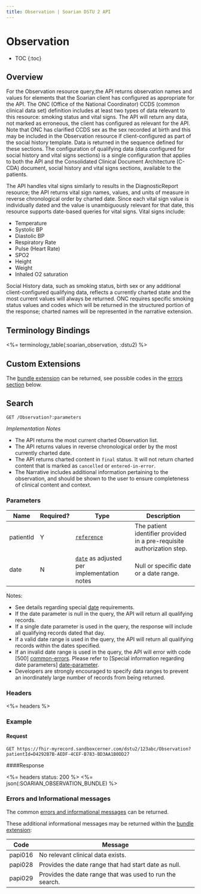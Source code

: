 ```yaml
---
title: Observation | Soarian DSTU 2 API
---
```


# Observation

* TOC
{:toc}

## Overview

For the Observation resource query,the API returns observation names and values for elements that the Soarian client has configured as appropriate for the API. The ONC (Office of the National Coordinator) CCDS (common clinical data set) definition includes at least two types of data relevant to this resource: smoking status and vital signs. The API will return any data, not marked as erroneous, the client has configured as relevant for the API. Note that ONC has clarified CCDS sex as the sex recorded at birth and this may be included in the Observation resource if client-configured as part of the social history template. Data is returned in the sequence defined for these sections. The configuration of qualifying data (data configured for social history and vital signs sections) is a single configuration that applies to both the API and the Consolidated Clinical Document Architecture (C-CDA) document, social history and vital signs sections, available to the patients.

The API handles vital signs similarly to results in the DiagnosticReport resource; the API returns vital sign names, values, and units of measure in reverse chronological order by charted date. Since each vital sign value is individually dated and the value is unambiguously relevant for that date, this resource supports date-based queries for vital signs. Vital signs include:

* Temperature
* Systolic BP
* Diastolic BP
* Respiratory Rate
* Pulse (Heart Rate)
* SPO2
* Height
* Weight
* Inhaled O2 saturation

Social History data, such as smoking status, birth sex or any additional client-configured qualifying data, reflects a currently charted state and the most current values will always be returned. ONC requires specific smoking status values and codes which will be returned in the structured portion of the response; charted names will be represented in the narrative extension.

## Terminology Bindings

<%= terminology_table(:soarian_observation, :dstu2) %>

## Custom Extensions

The [bundle extension] can be returned, see possible codes in the [errors section] below.

## Search

	GET /Observation?:parameters

_Implementation Notes_

* The API returns the most current charted Observation list.
* The API returns values in reverse chronological order by the most currently charted date.
* The API returns charted content in `final` status. It will not return charted content that is marked as `cancelled` or `entered-in-error`.
* The Narrative includes additional information pertaining to the observation, and should be shown to the user to ensure completeness of clinical content and context.

### Parameters

 Name      | Required? | Type                                          | Description
-----------|-----------|-----------------------------------------------|------------------------------------------------------------------------
 patientId | Y         | [`reference`]                                 | The patient identifier provided in a pre-requisite authorization step.
 date      | N         | [`date`] as adjusted per implementation notes | Null or specific date or a date range.

Notes:

* See details regarding special [date][date-parameter] requirements.
* If the date parameter is null in the query, the API will return all qualifying records.
* If a single date parameter is used in the query, the response will include all qualifying records dated that day.
* If a valid date range is used in the query, the API will return all qualifying records within the dates specified.
* If an invalid date range is used in the query, the API will error with code [500] [common-errors]. Please refer to [Special information regarding date parameters] [date-parameter].
* Developers are strongly encouraged to specify data ranges to prevent an inordinately large number of records from being returned.

### Headers

<%= headers %>

### Example

#### Request

	GET https://fhir-myrecord.sandboxcerner.com/dstu2/123abc/Observation?patientId=D4292B7B-AEDF-4CEF-B783-BD3AA1B0DD27

####Response

<%= headers status: 200 %>
<%= json(:SOARIAN_OBSERVATION_BUNDLE) %>

### Errors and Informational messages

The common [errors and informational messages][common-errors] can be returned.

These additional informational messages may be returned within the [bundle extension]:

 Code    | Message
---------|-----------------------------------
 papi016 | No relevant clinical data exists.
 papi028 | Provides the date range that had start date as null.
 papi029 | Provides the date range that was used to run the search.

[bundle extension]: ../../#bundle-message-extension
[errors section]: #errors-and-informational-messages
[`reference`]: http://hl7.org/fhir/DSTU2/search.html#reference
[`date`]: http://hl7.org/fhir/DSTU2/search.html#date
[common-errors]: ../../common-errors
[date-parameter]: ../../#special-information-regarding-date-parameters

